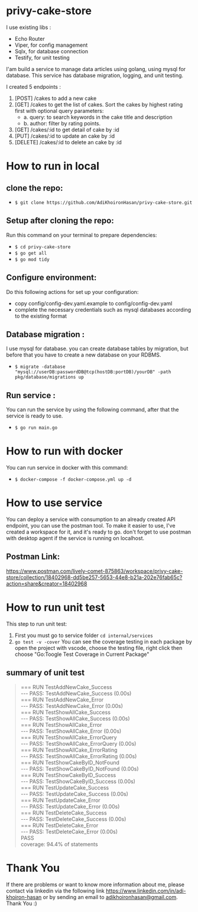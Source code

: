 # privy-cake-store

I use existing libs :
- Echo Router
- Viper, for config management
- Sqlx, for database connection
- Testify, for unit testing

I'am build a service to manage data articles using golang, using mysql for database. 
This service has database migration, logging, and unit testing.

I created 5 endpoints :
1. [POST] /cakes to add a new cake
2. [GET] /cakes to get the list of cakes. Sort the cakes by highest rating first with optional query parameters:
   - a. query: to search keywords in the cake title and description
   - b. author: filter by rating points.
3. [GET] /cakes/:id to get detail of cake by :id
4. [PUT] /cakes/:id to update an cake by :id
5. [DELETE] /cakes/:id to delete an cake by :id

# How to run in local
## clone the repo:
- ```$ git clone https://github.com/AdiKhoironHasan/privy-cake-store.git```

## Setup after cloning the repo:
Run this command on your terminal to prepare dependencies:
- ```$ cd privy-cake-store```
- ```$ go get all```
- ```$ go mod tidy```

## Configure environment:
Do this following actions for set up your configuration:
- copy config/config-dev.yaml.example to config/config-dev.yaml
- complete the necessary credentials such as mysql databases according to the existing format

## Database migration :
I use mysql for database.
you can create database tables by migration, but before that you have to create a new database on your RDBMS.
- ```$ migrate -database "mysql://userDB:passwordDB@tcp(hostDB:portDB)/yourDB" -path pkg/database/migrations up```

## Run service :
You can run the service by using the following command, after that the service is ready to use.
 - ```$ go run main.go```

# How to run with docker
You can run service in docker with this command:
- ```$ docker-compose -f docker-compose.yml up -d```

# How to use service
You can deploy a service with consumption to an already created API endpoint, you can use the postman tool. To make it easier to use, I've created a workspace for it, and it's ready to go. don't forget to use postman with desktop agent if the service is running on localhost.
## Postman Link:
https://www.postman.com/lively-comet-875863/workspace/privy-cake-store/collection/18402968-dd5be257-5653-44e8-b21a-202e76fab65c?action=share&creator=18402968

# How to run unit test
This step to run unit test:
1. First you must go to service folder
 ```cd internal/services```
2. ```go test -v -cover```
You can see the coverage testing in each package by open the project with vscode, choose the testing file, right click then choose "Go:Toogle Test Coverage in Current Package"

## summary of unit test
> === RUN   TestAddNewCake_Success\
> --- PASS: TestAddNewCake_Success (0.00s)\
> === RUN   TestAddNewCake_Error\
> --- PASS: TestAddNewCake_Error (0.00s)\
> === RUN   TestShowAllCake_Success\
> --- PASS: TestShowAllCake_Success (0.00s)\
> === RUN   TestShowAllCake_Error\
> --- PASS: TestShowAllCake_Error (0.00s)\
> === RUN   TestShowAllCake_ErrorQuery\
> --- PASS: TestShowAllCake_ErrorQuery (0.00s)\
> === RUN   TestShowAllCake_ErrorRating\
> --- PASS: TestShowAllCake_ErrorRating (0.00s)\
> === RUN   TestShowCakeByID_NotFound\
> --- PASS: TestShowCakeByID_NotFound (0.00s)\
> === RUN   TestShowCakeByID_Success\
> --- PASS: TestShowCakeByID_Success (0.00s)\
> === RUN   TestUpdateCake_Success\
> --- PASS: TestUpdateCake_Success (0.00s)\
> === RUN   TestUpdateCake_Error\
> --- PASS: TestUpdateCake_Error (0.00s)\
> === RUN   TestDeleteCake_Success\
> --- PASS: TestDeleteCake_Success (0.00s)\
> === RUN   TestDeleteCake_Error\
> --- PASS: TestDeleteCake_Error (0.00s)\
> PASS\
> coverage: 94.4% of statements

# Thank You
If there are problems or want to know more information about me, please contact via linkedin via the following link https://www.linkedin.com/in/adi-khoiron-hasan or by sending an email to adikhoironhasan@gmail.com. Thank You :)
